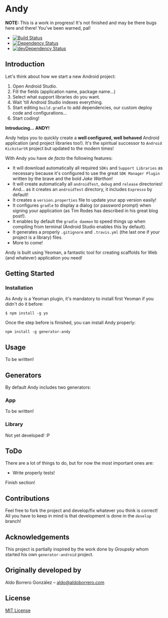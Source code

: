 # Andy

**NOTE:** This is a work in progress! It's not finished and may be there bugs here and there! You've been warned, pal!

* [![Build Status](https://secure.travis-ci.org/viewsforandroid/generator-andy?branch=develop)](https://travis-ci.org/viewsforandroid/generator-andy)
* [![Dependency Status](https://david-dm.org/viewsforandroid/generator-andy.png)](https://david-dm.org/viewsforandroid/generator-andy)
* [![devDependency Status](https://david-dm.org/viewsforandroid/generator-andy/dev-status.png)](https://david-dm.org/viewsforandroid/generator-andy#info=devDependencies)

## Introduction

Let's think about how we start a new Android project:

1. Open Android Studio.
2. Fill the fields (application name, package name…)
3. Select what support libraries do you want.
4. Wait 'till Android Studio indexes everything.
5. Start editing `build.gradle` to add dependencies, our custom deploy code and configurations…
6. Start coding!

**Introducing… ANDY!**

Andy helps you to quickly create a **well configured, well behaved** Android application (and project libraries too!). It's the spiritual successor to `Android KickstartR` project but updated to the modern times!

With Andy you have *de facto* the following features:

* It will download automatically all required `SDKs` and `Support Libraries` as necessary because it's configured to use the great `SDK Manager Plugin` written by the brave and the bold *Jake Warthon*!
* It will create automatically all `androidTest`, `debug` and `release` directories! And… as it creates an `androidTest` directory, it includes `Expresso` by default!
* It creates a `version.properties` file to update your app version easily!
* It configures `gradle` to display a dialog (or password prompt) when signing your application (as Tim Rodes has described in his great blog post!).
* It enables by default the `gradle daemon` to speed things up when compiling from terminal (Android Studio enables this by default).
* It generates a properly `.gitignore` and `.travis.yml` (the last one if your project is a library) files.
* More to come!

Andy is built using Yeoman, a fantastic tool for creating scaffolds for Web (and whatever) application you need!

## Getting Started

### Installation

As Andy is a Yeoman plugin, it's mandatory to install first Yeoman if you didn't do it before:

```
$ npm install -g yo
```

Once the step before is finished, you can install Andy properly:

```
npm install -g generator-andy
```

## Usage

To be written!

## Generators

By default Andy includes two generators:

### App

To be written!

### Library

Not yet developed! :P

## ToDo

There are a lot of things to do, but for now the most important ones are:

* Write properly tests!

Finish section!

## Contributions

Feel free to fork the project and develop/fix whatever you think is correct! All you have to keep in mind is that development is done in the `develop` branch!

## Acknowledgements

This project is partially inspired by the work done by *Groupsky* whom started his own `generator-android` project.

## Originally developed by

Aldo Borrero González – aldo@aldoborrero.com

## License

[MIT License](http://en.wikipedia.org/wiki/MIT_License)
